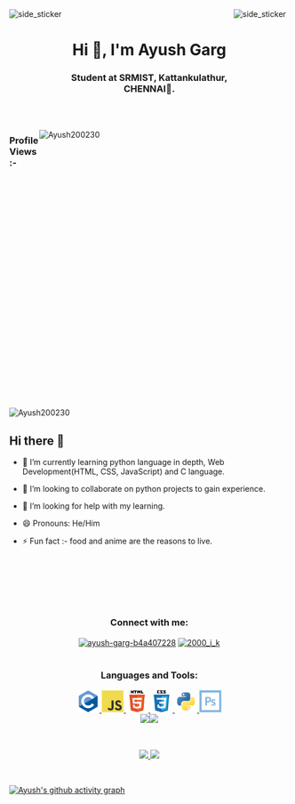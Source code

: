 <p>&nbsp;</P>




<img align="right"  width=100px height=150px alt="side_sticker" src="https://media.giphy.com/media/TEnXkcsHrP4YedChhA/giphy.gif" />
<img align="left"  width=100px height=150px alt="side_sticker" src="https://media.giphy.com/media/TEnXkcsHrP4YedChhA/giphy.gif" />




<p>&nbsp;</P>

<h1 align="center">Hi 👋, I'm Ayush Garg</h1>
<h3 align="center">Student at SRMIST, Kattankulathur, CHENNAI🌟.</h3>


<br>
<br>



<p><img align="right" src="https://raw.githubusercontent.com/Adam-pw/Adam-pw/main/animation_500_kxa883sd.gif" alt="Ayush200230" width=450 height=500 /></p>



<p align="right"> <h3><strong>Profile Views :-</strong></h3> <img src="https://komarev.com/ghpvc/?username=Ayush200230&label=Profile%20views&color=0e75b6&style=flat"
    alt="Ayush200230" /> 
</p>




## Hi there 👋
- 🌱 I’m currently learning python language in depth, Web Development(HTML, CSS, JavaScript) and C language.

- 👯 I’m looking to collaborate on python projects to gain experience.

- 🤔 I’m looking for help with my learning.

- 😄 Pronouns: He/Him

- ⚡ Fun fact :- food and anime are the reasons to live.

<!--
**Ayush200230/Ayush200230** is a ✨ _special_ ✨ repository because its `README.md` (this file) appears on your GitHub profile.

Here are some ideas to get you started:

- 🌱 I’m currently learning python language in depth.
- 👯 I’m looking to collaborate on python projects to gain experience.
- 🤔 I’m looking for help with my learning.
- 😄 Pronouns: He/Him
- ⚡ Fun fact :- food and anime are the reasons to live.
-->

<br>
<br>
<br>
<br>

<br>

<h3 align="center">Connect with me:</h3>
<p align="center">
<a href="https://www.linkedin.com/in/ayush-garg-b4a407228/" target="_blank"><img align="center" src="https://raw.githubusercontent.com/rahuldkjain/github-profile-readme-generator/master/src/images/icons/Social/linked-in-alt.svg" alt="ayush-garg-b4a407228" height="30" width="40" /></a>
<a href="mailto:humbleayush30@gmail.com?'Reching out to you'='Hi, I want to enquire about...'" rel="noopener" target="_blank"><img align="center" src="https://cdn-icons-png.flaticon.com/512/5968/5968534.png" alt="2000_i_k" height="35" width="35" /></fa>
</a>
<br>
<br>
<h3 align="center">Languages and Tools:</h3>
<p align="center">
<a href="https://www.cprogramming.com/" target="_blank" rel="noreferrer"> <img src="https://raw.githubusercontent.com/devicons/devicon/master/icons/c/c-original.svg" alt="c" width="40" height="40"/> </a>
<a href="https://developer.mozilla.org/en-US/docs/Web/JavaScript" target="_blank" rel="noreferrer"> <img src="https://raw.githubusercontent.com/devicons/devicon/master/icons/javascript/javascript-original.svg" alt="javascript" width="40" height="40"/> </a> 
</a> <a href="https://www.w3.org/html/" target="_blank" rel="noreferrer"> <img src="https://raw.githubusercontent.com/devicons/devicon/master/icons/html5/html5-original-wordmark.svg" alt="html5" width="40" height="40"/> </a>
<a href="https://www.w3schools.com/css/" target="_blank" rel="noreferrer"> <img src="https://raw.githubusercontent.com/devicons/devicon/master/icons/css3/css3-original-wordmark.svg" alt="css3" width="40" height="40"/> </a> 
<a href="https://www.python.org" target="_blank" rel="noreferrer"> <img src="https://raw.githubusercontent.com/devicons/devicon/master/icons/python/python-original.svg" alt="python" width="40" height="40"/> </a> 
<a href="https://www.photoshop.com/en" target="_blank" rel="noreferrer"> <img src="https://raw.githubusercontent.com/devicons/devicon/master/icons/photoshop/photoshop-line.svg" alt="photoshop" width="40" height="40"/> </a><br><img src="https://i.giphy.com/media/KzJkzjggfGN5Py6nkT/200.webp" width="100"><img src="https://i.giphy.com/media/IdyAQJVN2kVPNUrojM/200.webp" width="100">
</p>
<br>
<p align="center">
<a href="https://github.com/Ayush200230">
  <img height="200px" src="https://github-readme-stats.vercel.app/api?username=Ayush200230&show_icons=true&theme=radical"/>
  <img height="200px" src="https://github-readme-stats-eight-theta.vercel.app/api/top-langs/?username=Ayush200230&layout=compact&langs_count=8&theme=radical"/>
</a>
</p>

<br>

[![Ayush's github activity graph](https://activity-graph.herokuapp.com/graph?username=Ayush200230&cotton_candy)](https://github.com/Ayush200230)

